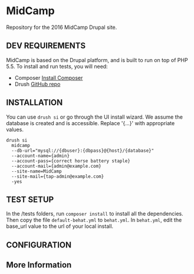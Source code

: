 MidCamp
=======
Repository for the 2016 MidCamp Drupal site.

DEV REQUIREMENTS
----------------
MidCamp is based on the Drupal platform, and is built to run on top of PHP 5.5. To install and run tests, you will need:

* Composer [Install Composer](https://getcomposer.org/doc/00-intro.md)
* Drush [GitHub repo](https://github.com/drush-ops/drush)

INSTALLATION
------------
You can use `drush si` or go through the UI install wizard. We assume the database is created and is accessible. Replace '{...}' with appropriate values.

```
drush si
  midcamp
  --db-url="mysql://{dbuser}:{dbpass}@{host}/{database}"
  --account-name={admin}
  --account-pass={correct horse battery staple}
  --account-mail={admin@example.com}
  --site-name=MidCamp
  --site-mail={tap-admin@example.com}
  -yes
```

TEST SETUP
----------
In the /tests folders, run `composer install` to install all the dependencies. Then copy the file `default-behat.yml` to `behat.yml`. In `behat.yml`, edit the base_url value to the url of your local install.

CONFIGURATION
-------------

More Information
----------------

